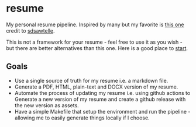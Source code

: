 # resume

My personal resume pipeline. Inspired by many but my favorite is [this one](https://github.com/sdsawtelle/markdown-resume) 
credit to [sdsawtelle](https://github.com/sdsawtelle).

This is not a framework for your resume - feel free to use it as you wish - but there are better alternatives than 
this one. Here is a good place to [start](https://github.com/topics/markdown-resume).

## Goals

* Use a single source of truth for my resume i.e. a markdown file.
* Generate a PDF, HTML, plain-text and DOCX version of my resume.
* Automate the process of updating my resume i.e. using github actions to Generate a new version of my resume and 
  create a github release with the new version as assets.
* Have a simple Makefile that setup the environment and run the pipeline - allowing me to easily generate things locally
  if I choose.

